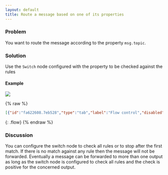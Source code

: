 ```yaml
---
layout: default
title: Route a message based on one of its properties
---
```


### Problem

You want to route the message according to the property `msg.topic`.

### Solution

Use the <code class="node">Switch</code> node configured with the property to be checked against the rules

#### Example

![](/images/basic/basic-flow-008.png)

{% raw %}
~~~json
[{"id":"fa622608.7eb528","type":"tab","label":"Flow control","disabled":false,"info":"# **Route a message based on one of its properties**\n\n## **Problem**\nYou want to route the message according to the property msg.topic.\n\n## **Solution**\nUse the switch node configured with the property to be checked against the rules.\n\n## **Example**\n![messages](/ckbk/basic-flow-008.png)\n\n## **Discussion**\nYou can configure the switch node to check all rules or to stop after the first match.\nIf there is no match against any rule then the message will not be forwarded. Eventually a message can be forwarded to more than one output as long as the switch node is configured to check all rules and the check is positive for the concerned output."},{"id":"e6c3ea47.029c18","type":"comment","z":"fa622608.7eb528","name":"Route a message based on one of its properties","info":"","x":260,"y":60,"wires":[]},{"id":"68ab6205.19f70c","type":"switch","z":"fa622608.7eb528","name":"Route ","property":"topic","propertyType":"msg","rules":[{"t":"eq","v":"opened","vt":"str"},{"t":"eq","v":"closed","vt":"str"},{"t":"eq","v":"opened","vt":"str"}],"checkall":"true","repair":false,"outputs":3,"x":310,"y":180,"wires":[["c98156d3.a993d8"],["2b4d5184.24abae"],["8afac32e.6126c"]]},{"id":"d0657e30.19e0e","type":"inject","z":"fa622608.7eb528","name":"","topic":"opened","payload":"","payloadType":"str","repeat":"","crontab":"","once":false,"onceDelay":0.1,"x":130,"y":140,"wires":[["68ab6205.19f70c"]]},{"id":"691aba90.62d9d4","type":"inject","z":"fa622608.7eb528","name":"","topic":"closed","payload":"","payloadType":"str","repeat":"","crontab":"","once":false,"onceDelay":0.1,"x":130,"y":180,"wires":[["68ab6205.19f70c"]]},{"id":"c98156d3.a993d8","type":"debug","z":"fa622608.7eb528","name":"Display opened","active":true,"tosidebar":true,"console":false,"tostatus":false,"complete":"topic","x":480,"y":140,"wires":[]},{"id":"2b4d5184.24abae","type":"debug","z":"fa622608.7eb528","name":"Display closed","active":true,"tosidebar":true,"console":false,"tostatus":false,"complete":"topic","x":480,"y":180,"wires":[]},{"id":"8afac32e.6126c","type":"debug","z":"fa622608.7eb528","name":"Display opened","active":true,"tosidebar":true,"console":false,"tostatus":false,"complete":"topic","x":480,"y":220,"wires":[]},{"id":"d0993657.d15078","type":"inject","z":"fa622608.7eb528","name":"","topic":"invalid","payload":"","payloadType":"str","repeat":"","crontab":"","once":false,"onceDelay":0.1,"x":130,"y":220,"wires":[["68ab6205.19f70c"]]}]
~~~
{: .flow}
{% endraw %}

### Discussion

You can configure the switch node to check all rules or to stop after the first match.
If there is no match against any rule then the message will not be forwarded. 
Eventually a message can be forwarded to more than one output as long as the switch node is configured to check all rules and the check is positive for the concerned output.
